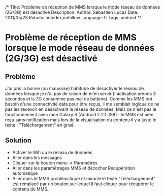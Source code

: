 /*
Title: Problème de réception de MMS lorsque le mode réseau de données (2G/3G) est désactivé
Description: 
Author: Sébastien Lucas
Date: 2011/05/23
Robots: noindex,nofollow
Language: fr
Tags: android
*/
# Problème de réception de MMS lorsque le mode réseau de données (2G/3G) est désactivé

## Problème
J'ai pris la bonne (ou mauvaise) habitude de désactiver le réseau de données lorsque je n'ai pas de raison de m'en servir (l'activation prends 3 secondes et la 3G consomme pas mal de batterie). Comme les MMS ont besoin d'une connectivité data pour être reçus, il me semblait logique de ne pas les recevoir en désactivant le réseau de données. Mais ce n'est pas le fonctionnement avec mon Galaxy S (Android 2.2.1 JS8) : le MMS est bien reçu sans notification mais lors de la visualisation du contenu il y a juste le texte : "Téléchargement" en grisé.

## Solution

* Activer le Wifi ou le réseau de données
* Aller dans les messages
* Cliquer sur le bouton menu -> Paramètres
* Aller dans les paramétrages MMS et décocher Récupération automatique
* Aller dans le MMS problématique et miracle le texte "Téléchargement" est remplacé par un bouton sur lequel il faut cliquer pour récupérer le contenu du MMS.





